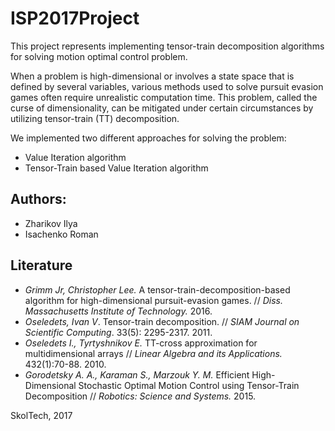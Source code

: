 # ISP2017Project

This project represents implementing tensor-train decomposition algorithms for solving motion optimal control problem.

When a problem is high-dimensional or involves a state space that is defined by several variables, various methods used to solve pursuit evasion games often require unrealistic computation time. This problem, called the curse of dimensionality, can be mitigated under certain circumstances by utilizing tensor-train (TT) decomposition.

We implemented two different approaches for solving the problem:
* Value Iteration algorithm
* Tensor-Train based Value Iteration algorithm



## Authors:

* Zharikov Ilya
* Isachenko Roman

## Literature

* *Grimm Jr, Christopher Lee.* A tensor-train-decomposition-based algorithm for high-dimensional pursuit-evasion games. // *Diss. Massachusetts Institute of Technology.* 2016.
* *Oseledets, Ivan V*. Tensor-train decomposition. // *SIAM Journal on Scientific Computing*. 33(5): 2295-2317. 2011.
* *Oseledets I., Tyrtyshnikov E.* TT-cross approximation for multidimensional arrays // *Linear Algebra and its Applications.* 432(1):70-88. 2010.
* *Gorodetsky A. A., Karaman S., Marzouk Y. M.* Efficient High-Dimensional Stochastic Optimal Motion Control using Tensor-Train Decomposition // *Robotics: Science and Systems.* 2015.

SkolTech, 2017
